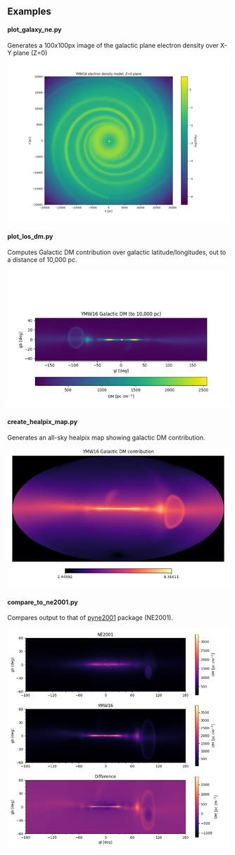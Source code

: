 ## Examples

#### plot_galaxy_ne.py

Generates a 100x100px image of the galactic plane electron density over
X-Y plane (Z=0)
![galaxy](plot_galaxy_ne.png)

#### plot_los_dm.py

Computes Galactic DM contribution over galactic latitude/longitudes, out to
a distance of 10,000 pc.

![dm_los](plot_los_dm.png)

#### create_healpix_map.py

Generates an all-sky healpix map showing galactic DM contribution.

![healpix_map](create_healpix_map.png)

#### compare_to_ne2001.py

Compares output to that of [pyne2001](https://github.com/v-morello/pyne2001) package
(NE2001).

![compare_to_ne2001](compare_to_ne2001.png)
